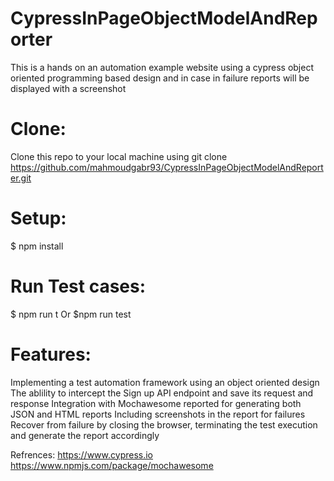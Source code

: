 # CypressInPageObjectModelAndReporter
This is a hands on an automation example website using a cypress object oriented programming based design and  in case in failure reports will be displayed with a screenshot

# Clone:

Clone this repo to your local machine using git clone https://github.com/mahmoudgabr93/CypressInPageObjectModelAndReporter.git

# Setup:

$ npm install

# Run Test cases:

$ npm run t
Or $npm run test

# Features:

Implementing a test automation framework using an object oriented design
The ablility to intercept the Sign up API endpoint and save its request and response
Integration with Mochawesome reported for generating both JSON and HTML reports
Including screenshots in the report for failures
Recover from failure by closing the browser, terminating the test execution and generate the report accordingly

Refrences:
https://www.cypress.io
https://www.npmjs.com/package/mochawesome
